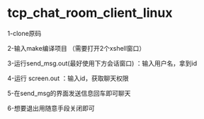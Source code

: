 # tcp_chat_room_client_linux
1-clone原码

2-输入make编译项目
（需要打开2个xshell窗口）

3-运行send_msg.out(最好使用下方会话窗口) ：输入用户名，拿到id

4-运行 screen.out ：输入id，获取聊天权限

5-在send_msg的界面发送信息回车即可聊天

6-想要退出用随意手段关闭即可


